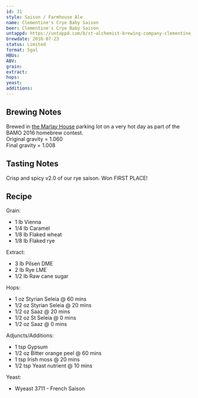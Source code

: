 ```yaml
---
id: 31
style: Saison / Farmhouse Ale
name: Clementine's Crye Baby Saison
beer: Clementine's Crye Baby Saison
untappd: https://untappd.com/b/st-alchemist-brewing-company-clementine-s-crye-baby-saison/1700433
brewdate: 2016-07-23
status: Limited
format: 5gal
HBUs:
ABV:
grain:
extract:
hops:
yeast:
additions:
---
```

## Brewing Notes
Brewed in [the Marlay House](http://themarlayhouse.com/) parking lot on a very hot day as part of the BAMO 2016 homebrew contest.  
Original gravity = 1.060  
Final gravity = 1.008

## Tasting Notes
Crisp and spicy v2.0 of our rye saison. Won FIRST PLACE!

## Recipe
Grain:

  + 1 lb Vienna
  + 1/4 lb Caramel
  + 1/8 lb Flaked wheat
  + 1/8 lb Flaked rye

Extract:

  + 3 lb Pilsen DME
  + 2 lb Rye LME
  + 1/2 lb Raw cane sugar

Hops:

  + 1 oz Styrian Seleia @ 60 mins
  + 1/2 oz Styrian Seleia @ 20 mins
  + 1/2 oz Saaz @ 20 mins
  + 1/2 oz St Seleia @ 0 mins
  + 1/2 oz Saaz @ 0 mins

Adjuncts/Additions:

  + 1 tsp Gypsum
  + 1/2 oz Bitter orange peel @ 60 mins
  + 1 tsp Irish moss @ 20 mins
  + 1/2 tsp Yeast nutrient @ 10 mins

Yeast:

  + Wyeast 3711 - French Saison
